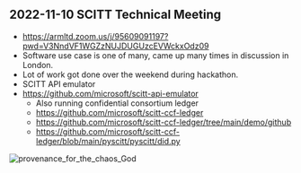 ## 2022-11-10 SCITT Technical Meeting

- https://armltd.zoom.us/j/95609091197?pwd=V3NndVF1WGZzNUJDUGUzcEVWckxOdz09
- Software use case is one of many, came up many times in discussion in London.
- Lot of work got done over the weekend during hackathon.
- SCITT API emulator
- https://github.com/microsoft/scitt-api-emulator
  - Also running confidential consortium ledger
  - https://github.com/microsoft/scitt-ccf-ledger
  - https://github.com/microsoft/scitt-ccf-ledger/tree/main/demo/github
  - https://github.com/microsoft/scitt-ccf-ledger/blob/main/pyscitt/pyscitt/did.py

![provenance_for_the_chaos_God](https://user-images.githubusercontent.com/5950433/201148302-325c58a6-166d-494b-b162-5feaea557d87.jpg)
